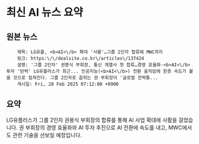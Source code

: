 # 최신 AI 뉴스 요약

## 원본 뉴스
		제목: LG유플, <b>AI<\/b> 확대 '사활'…그룹 2인자 합류에 MWC까지
		링크: https:\/\/dealsite.co.kr\/articles\/137424
		설명: '그룹 2인자' 권봉식 부회장, 통신 계열사 첫 합류…경영 효율화·<b>AI<\/b> 투자 '탄력' LG유플러스가 최근... 인공지능(<b>AI<\/b>) 전환 움직임에 한층 속도가 붙을 것으로 점쳐진다. 그룹 2인자로 꼽히는 권 부회장이 '글로벌 전략통... 
		게시일: Fri, 28 Feb 2025 07:12:00 +0900


## 요약
LG유플러스가 그룹 2인자 권봉식 부회장의 합류를 통해 AI 사업 확대에 사활을 걸었습니다. 권 부회장의 경영 효율화와 AI 투자 추진으로 AI 전환에 속도를 내고, MWC에서도 관련 기술을 선보일 예정입니다.

